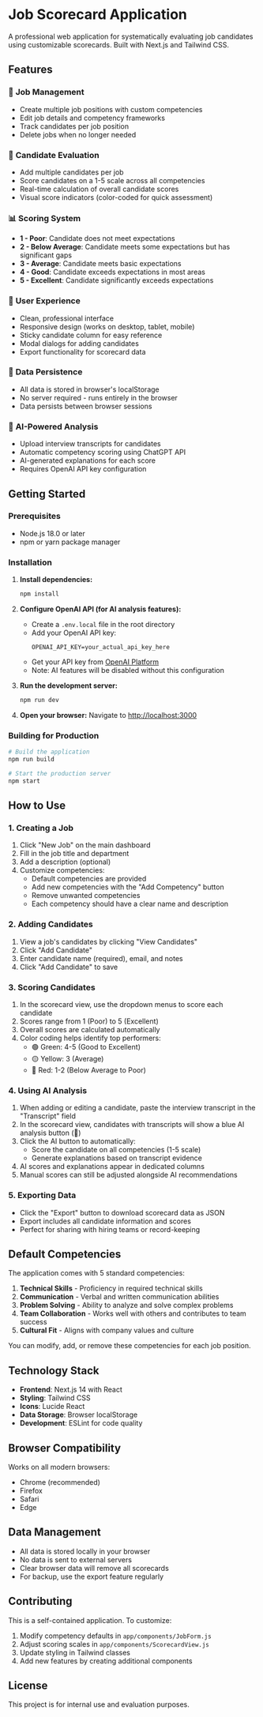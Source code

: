 # Job Scorecard Application

A professional web application for systematically evaluating job candidates using customizable scorecards. Built with Next.js and Tailwind CSS.

## Features

### 🎯 **Job Management**
- Create multiple job positions with custom competencies
- Edit job details and competency frameworks
- Track candidates per job position
- Delete jobs when no longer needed

### 👥 **Candidate Evaluation**
- Add multiple candidates per job
- Score candidates on a 1-5 scale across all competencies
- Real-time calculation of overall candidate scores
- Visual score indicators (color-coded for quick assessment)

### 📊 **Scoring System**
- **1 - Poor**: Candidate does not meet expectations
- **2 - Below Average**: Candidate meets some expectations but has significant gaps
- **3 - Average**: Candidate meets basic expectations
- **4 - Good**: Candidate exceeds expectations in most areas
- **5 - Excellent**: Candidate significantly exceeds expectations

### 🎨 **User Experience**
- Clean, professional interface
- Responsive design (works on desktop, tablet, mobile)
- Sticky candidate column for easy reference
- Modal dialogs for adding candidates
- Export functionality for scorecard data

### 💾 **Data Persistence**
- All data is stored in browser's localStorage
- No server required - runs entirely in the browser
- Data persists between browser sessions

### 🤖 **AI-Powered Analysis**
- Upload interview transcripts for candidates
- Automatic competency scoring using ChatGPT API
- AI-generated explanations for each score
- Requires OpenAI API key configuration

## Getting Started

### Prerequisites
- Node.js 18.0 or later
- npm or yarn package manager

### Installation

1. **Install dependencies:**
   ```bash
   npm install
   ```

2. **Configure OpenAI API (for AI analysis features):**
   - Create a `.env.local` file in the root directory
   - Add your OpenAI API key:
     ```
     OPENAI_API_KEY=your_actual_api_key_here
     ```
   - Get your API key from [OpenAI Platform](https://platform.openai.com/api-keys)
   - Note: AI features will be disabled without this configuration

3. **Run the development server:**
   ```bash
   npm run dev
   ```

4. **Open your browser:**
   Navigate to [http://localhost:3000](http://localhost:3000)

### Building for Production

```bash
# Build the application
npm run build

# Start the production server
npm start
```

## How to Use

### 1. Creating a Job
1. Click "New Job" on the main dashboard
2. Fill in the job title and department
3. Add a description (optional)
4. Customize competencies:
   - Default competencies are provided
   - Add new competencies with the "Add Competency" button
   - Remove unwanted competencies
   - Each competency should have a clear name and description

### 2. Adding Candidates
1. View a job's candidates by clicking "View Candidates"
2. Click "Add Candidate"
3. Enter candidate name (required), email, and notes
4. Click "Add Candidate" to save

### 3. Scoring Candidates
1. In the scorecard view, use the dropdown menus to score each candidate
2. Scores range from 1 (Poor) to 5 (Excellent)
3. Overall scores are calculated automatically
4. Color coding helps identify top performers:
   - 🟢 Green: 4-5 (Good to Excellent)
   - 🟡 Yellow: 3 (Average)
   - 🔴 Red: 1-2 (Below Average to Poor)

### 4. Using AI Analysis
1. When adding or editing a candidate, paste the interview transcript in the "Transcript" field
2. In the scorecard view, candidates with transcripts will show a blue AI analysis button (🧠)
3. Click the AI button to automatically:
   - Score the candidate on all competencies (1-5 scale)
   - Generate explanations based on transcript evidence
4. AI scores and explanations appear in dedicated columns
5. Manual scores can still be adjusted alongside AI recommendations

### 5. Exporting Data
- Click the "Export" button to download scorecard data as JSON
- Export includes all candidate information and scores
- Perfect for sharing with hiring teams or record-keeping

## Default Competencies

The application comes with 5 standard competencies:

1. **Technical Skills** - Proficiency in required technical skills
2. **Communication** - Verbal and written communication abilities
3. **Problem Solving** - Ability to analyze and solve complex problems
4. **Team Collaboration** - Works well with others and contributes to team success
5. **Cultural Fit** - Aligns with company values and culture

You can modify, add, or remove these competencies for each job position.

## Technology Stack

- **Frontend**: Next.js 14 with React
- **Styling**: Tailwind CSS
- **Icons**: Lucide React
- **Data Storage**: Browser localStorage
- **Development**: ESLint for code quality

## Browser Compatibility

Works on all modern browsers:
- Chrome (recommended)
- Firefox
- Safari
- Edge

## Data Management

- All data is stored locally in your browser
- No data is sent to external servers
- Clear browser data will remove all scorecards
- For backup, use the export feature regularly

## Contributing

This is a self-contained application. To customize:
1. Modify competency defaults in `app/components/JobForm.js`
2. Adjust scoring scales in `app/components/ScorecardView.js`
3. Update styling in Tailwind classes
4. Add new features by creating additional components

## License

This project is for internal use and evaluation purposes. 